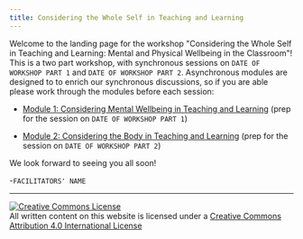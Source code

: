 ```yaml
---
title: Considering the Whole Self in Teaching and Learning
---
```


Welcome to the landing page for the workshop "Considering the Whole
Self in Teaching and Learning: Mental and Physical Wellbeing in the
Classroom"! This is a two part workshop, with synchronous sessions on
`DATE OF WORKSHOP PART 1` and `DATE OF WORKSHOP PART 2`. Asynchronous
modules are designed to to enrich our synchronous discussions, so if
you are able please work through the modules before each session:

- [Module 1: Considering Mental Wellbeing in Teaching and Learning](module1.md) (prep for the session on `DATE OF WORKSHOP PART 1`)

- [Module 2: Considering the Body in Teaching and Learning](module2.md) (prep for the session on `DATE OF WORKSHOP PART 2`)

We look forward to seeing you all soon!

-`FACILITATORS' NAME`

---------
<a rel="license"
href="http://creativecommons.org/licenses/by/4.0/"><img alt="Creative
Commons License" style="border-width:0"
src="https://i.creativecommons.org/l/by/4.0/88x31.png" /></a><br
/>All written content on this website is licensed under a <a rel="license"
href="http://creativecommons.org/licenses/by/4.0/">Creative Commons
Attribution 4.0 International License</a>
